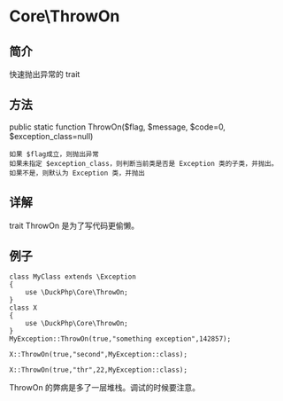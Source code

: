 # Core\ThrowOn

## 简介
快速抛出异常的 trait

## 方法
public static function ThrowOn($flag, $message, $code=0, $exception_class=null)

    如果 $flag成立，则抛出异常
    如果未指定 $exception_class，则判断当前类是否是 Exception 类的子类，并抛出。
    如果不是，则默认为 Exception 类，并抛出
## 详解

trait ThrowOn 是为了写代码更偷懒。


## 例子
```
class MyClass extends \Exception
{
    use \DuckPhp\Core\ThrowOn;
}
class X
{
    use \DuckPhp\Core\ThrowOn;
}
MyException::ThrowOn(true,"something exception",142857);

X::ThrowOn(true,"second",MyException::class);

X::ThrowOn(true,"thr",22,MyException::class);

```

ThrowOn 的弊病是多了一层堆栈。调试的时候要注意。

